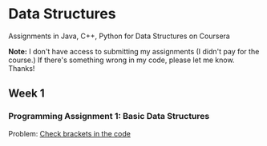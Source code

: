 # Data Structures
Assignments in Java, C++, Python for Data Structures on Coursera 

<strong>Note:</strong> I don't have access to submitting my assignments (I didn't pay for the course.) If there's something wrong in my code, please let me know. Thanks!

## Week 1
### Programming Assignment 1: Basic Data Structures
Problem: [Check brackets in the code](https://github.com/akueisara/data-structures/tree/master/week%201/check_brackets_in_code) </br>
